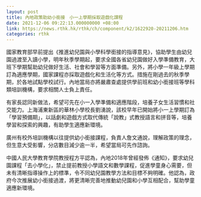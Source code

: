 ```yaml
---
layout: post
title: 內地政策助幼小銜接　小一上學期採取遊戲化課程
date: 2021-12-06 09:22:13.000000000 +08:00
link: https://news.rthk.hk/rthk/ch/component/k2/1622920-20211206.htm
categories: rthk
---
```


國家教育部早前提出《推進幼兒園與小學科學銜接的指導意見》，協助學生由幼兒園過渡至入讀小學，明年秋季學期起，要求全國各省幼兒園做好入學準備教育，大班下學期幫助幼兒做好生活、社會和學習等方面準備。另外，將小學一年級上學期訂為適應學期，國家課程亦採取遊戲化和生活化等方式。措施在剛過去的秋季學期，於各地試點學校試行。內地當局亦將嚴肅查處提供學前班和幼小銜接班等學科類培訓機構，要求相關人士負上責任。

有家長認同新做法，希望可先在小一入學準備和適應階段，培養子女生活習慣和社交能力。上海浦東新區的華林小學校長劉湧說，該校早年已開始將小一上學期訂為「學習預備期」，以話劇和遊戲方式取代傳統「說教」式教授語言和拼音等，培養學習和探索的興趣，有助學生適應新環境。

廣州有校外培訓機構以往提供幼小銜接課程，負責人詹文通說，理解政策的理念，但生意大受影響，分店數目減少逾一半，希望當局可先作諮詢。

中國人民大學教育學院教授程方平認為，內地2018年曾經發佈《通知》，要求幼兒園課程「去小學化」，禁止提前教授小學語文和數學課程，促進學童身心需要，但未有清晰指導操作上的標準，令不同幼兒園教學方法和目標不夠明確。他認為，政府今次推展幼小銜接過渡，將更清晰完善地推動幼兒園和小學互相配合，幫助學童適應新環境。
